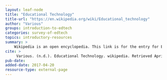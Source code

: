 ```yaml
---
layout: leaf-node
title: "Educational Technology"
title-url: "https://en.wikipedia.org/wiki/Educational_technology"
author: "Various"
groups: introduction-to-edtech
categories: survey-of-edtech
topics: introductory-resources
summary: >
    Wikipedia is an open encyclopedia. This link is for the entry for Educational Technology.
cite: >
     Various. (n.d.). Educational Technology. wikipedia. Retrieved April 20, 2017 from: https://en.wikipedia.org/wiki/Educational_technology
pub-date:
added-date: 2017-04-20
resource-type: external-page
---
```

